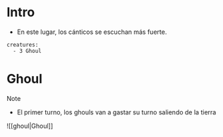 # Intro
- En este lugar, los cánticos se escuchan más fuerte.

```encounter
creatures:
  - 3 Ghoul
```


# Ghoul
>[!note]
> - El primer turno, los ghouls van a gastar su turno saliendo de la tierra

![[ghoul|Ghoul]]